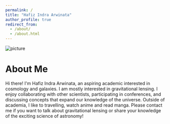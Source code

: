 ```yaml
---
permalink: /
title: "Hafiz Indra Arwinata"
author_profile: true
redirect_from: 
  - /about/
  - /about.html
---
```


![picture](images/foto.JPG)

About Me
===

Hi there! I'm Hafiz Indra Arwinata, an aspiring academic interested in cosmology and galaxies. I am mostly interested in gravitational lensing. I enjoy collaborating with other scientists, participating in conferences, and discussing concepts that expand our knowledge of the universe. Outside of academia, I like to travelling, watch anime and read manga. Please contact me if you want to talk about gravitational lensing or share your knowledge of the exciting science of astronomy!
